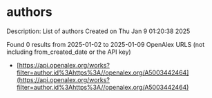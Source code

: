 # authors
Description: List of authors
Created on Thu Jan  9 01:20:38 2025

Found 0 results from 2025-01-02 to 2025-01-09
OpenAlex URLS (not including from_created_date or the API key)
- [https://api.openalex.org/works?filter=author.id%3Ahttps%3A//openalex.org/A5003442464](https://api.openalex.org/works?filter=author.id%3Ahttps%3A//openalex.org/A5003442464)

